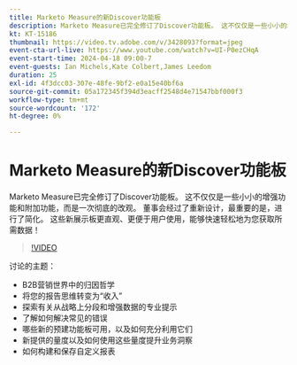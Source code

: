```yaml
---
title: Marketo Measure的新Discover功能板
description: Marketo Measure已完全修订了Discover功能板。 这不仅仅是一些小小的增强功能和附加功能，而是一次彻底的改观。 董事会经过了重新设计，最重要的是，进行了简化。 这些新展示板更直观、用户友好，可以快速轻松地为您获取所需的数据！
kt: KT-15186
thumbnail: https://video.tv.adobe.com/v/3428093?format=jpeg
event-cta-url-live: https://www.youtube.com/watch?v=UI-P0ezCHqA
event-start-time: 2024-04-18 09:00-7
event-guests: Ian Michels,Kate Colbert,James Leedom
duration: 25
exl-id: 4f3dcc03-307e-48fe-9bf2-e0a15e40bf6a
source-git-commit: 05a172345f394d3eacff2548d4e71547bbf000f3
workflow-type: tm+mt
source-wordcount: '172'
ht-degree: 0%

---
```


# Marketo Measure的新Discover功能板

Marketo Measure已完全修订了Discover功能板。 这不仅仅是一些小小的增强功能和附加功能，而是一次彻底的改观。 董事会经过了重新设计，最重要的是，进行了简化。 这些新展示板更直观、更便于用户使用，能够快速轻松地为您获取所需数据！

>[!VIDEO](https://video.tv.adobe.com/v/3428093/?quality=12&learn=on)

讨论的主题：

* B2B营销世界中的归因哲学
* 将您的报告思维转变为“收入”
* 探索有关从战略上分段和增强数据的专业提示
* 了解如何解决常见的错误
* 哪些新的预建功能板可用，以及如何充分利用它们
* 新提供的量度以及如何使用这些量度提升业务洞察
* 如何构建和保存自定义报表

